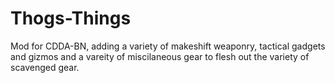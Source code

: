 # Thogs-Things
Mod for CDDA-BN, adding a variety of makeshift weaponry, tactical gadgets and gizmos and a vareity of miscilaneous gear to flesh out the variety of scavenged gear.
